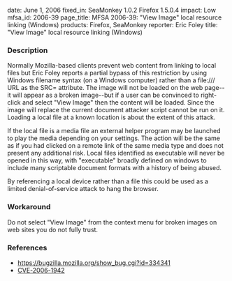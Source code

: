 date: June 1, 2006
fixed_in: SeaMonkey 1.0.2
          Firefox 1.5.0.4
impact: Low
mfsa_id: 2006-39
page_title: MFSA 2006-39: "View Image" local resource linking (Windows)
products: Firefox, SeaMonkey
reporter: Eric Foley
title: "View Image" local resource linking (Windows)

<h3>Description</h3>

<p>Normally Mozilla-based clients prevent web content from linking to local files
but Eric Foley reports a partial bypass of this restriction by using Windows
filename syntax (on a Windows computer) rather than a file:/// URL as the
SRC= attribute. The image will not be loaded on the web page--it will appear as
a broken image--but if a user can be convinced to right-click and select
"View Image" then the content will be loaded. Since the image will replace
the current document attacker script cannot be run on it. Loading a local
file at a known location is about the extent of this attack.</p>

<p>If the local file is a media file an external helper program may be launched
to play the media depending on your settings. The action will be the same
as if you had clicked on a remote link of the same media type and does not
present any additional risk. Local files identified as executable will
never be opened in this way, with "executable" broadly
defined on windows to include many scriptable document formats with a history
of being abused.</p>

<p>By referencing a local device rather than a file this could be used
as a limited denial-of-service attack to hang the browser.</p>

<h3>Workaround</h3>

<p>Do not select "View Image" from the context menu for broken images on
web sites you do not fully trust.</p>

<h3>References</h3>

<ul>
<li><a href="https://bugzilla.mozilla.org/show_bug.cgi?id=334341">
https://bugzilla.mozilla.org/show_bug.cgi?id=334341</a></li>
<li><a class="ex-ref" href="http://cve.mitre.org/cgi-bin/cvename.cgi?name=CVE-2006-1942">
CVE-2006-1942</a></li>
</ul>



